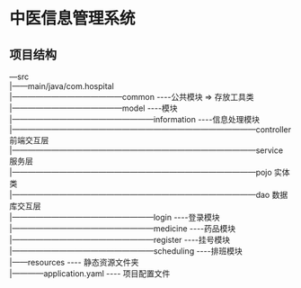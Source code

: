 # 中医信息管理系统

## 项目结构
—src<br>
|——main/java/com.hospital<br>
|——————————————common ----公共模块 => 存放工具类<br>
|——————————————model ----模块<br>
|——————————————————information ----信息处理模块<br>
|———————————————————————————————controller 前端交互层<br>
|———————————————————————————————service 服务层<br>
|———————————————————————————————pojo 实体类<br>
|———————————————————————————————dao 数据库交互层<br>
|——————————————————login ----登录模块<br>
|——————————————————medicine ----药品模块<br>
|——————————————————register ----挂号模块<br>
|——————————————————scheduling ----排班模块<br>
|——resources ---- 静态资源文件夹<br>
|————application.yaml ---- 项目配置文件


